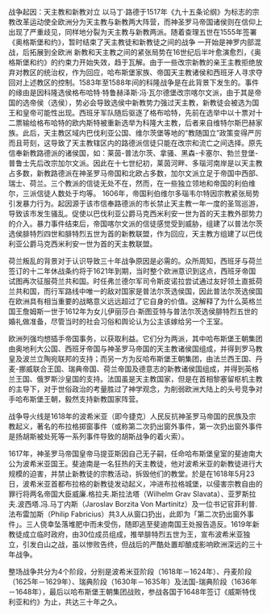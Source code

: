 战争起因：天主教和新教对立
以马丁·路德于1517年《九十五条论纲》为标志的宗教改革运动使全欧洲分为天主教与新教两大阵营，而神圣罗马帝国诸侯则在信仰上出现了严重歧见，同样地分裂为天主教与新教两派。随着查理五世在1555年签署《奥格斯堡和约》，暂时结束了天主教徒和新教徒之间的战争
一开始是神罗内部混战，后拓展到全欧洲
新教和天主教之间的紧张局势在16世纪后半叶愈演愈烈，《奥格斯堡和约》的约束力开始失效，趋于瓦解。由于一些改宗新教的亲王主教拒绝放弃对教区的统治权，作为回应，哈布斯堡家族、帝国天主教诸侯和西班牙人寻求夺回对上述教区的控制。1583年至1588年间的科隆战争是在此背景下发生的。事件的缘由是因科隆选侯格布哈特·特鲁赫泽斯·冯·瓦尔德堡改宗喀尔文派，由于其是帝国的选帝侯（选侯），势必会导致选侯中新教势力强过天主教，新教徒会被选为国王和皇帝可能性出现。西班牙军队随后驱逐了格布哈特，先前在选举中以十票对十二票输给格布哈特的欧内斯特被重新选举为科隆大主教，后者来自维特尔斯巴赫家族。此后，天主教区域内巴伐利亚公国、维尔茨堡等地的“教随国立”政策变得严厉而且苛刻，这导致了天主教辖区内的路德派信徒只能在改宗和流亡之间选择。原先信奉新教路德派的诸侯国，如：莱茵-普法尔茨、拿骚、黑森-卡塞尔、勃兰登堡-普鲁士先后改宗加尔文派。因此在十七世纪初，莱茵河畔、多瑙河南岸是以天主教占多数，新教路德派在神圣罗马帝国和北欧占多数，加尔文派立足于帝国中西部、瑞士、荷兰。三个教派的信徒无处不在，然而，在一些独立领地和帝国的利伯维尔，三派信徒人数处于均等。
1606年，帝国利伯维尔多瑙韦尔特因宗教紧张局势引发暴力行为。起因源于该市信奉路德派的市长禁止天主教一年一度的圣驾巡游，导致该市发生骚乱。促使以巴伐利亚公爵马克西米利安一世为首的天主教外部势力的介入。暴力事件结束后，帝国喀尔文派的信徒感觉受到威胁，组建了以普法尔茨选侯腓特烈四世和腓特烈五世为首的新教联盟，作为回应，天主教方组建了以巴伐利亚公爵马克西米利安一世为首的天主教联盟。

荷兰叛乱的背景对于认识导致三十年战争原因是必需的。众所周知，西班牙与荷兰签订的十二年休战条约将于1621年到期，当时整个欧洲意识到这点，西班牙帝国试图再次征服荷兰共和国。时任弗兰德尔军司令斯皮诺拉尝试通过友好领土直抵荷兰共和国，而行军路线中唯一的敌对国家是普法尔茨选侯国，因此普法尔茨选侯国在欧洲具有相当重要的战略意义远远超过了它自身的价值。这解释了为什么英格兰国王詹姆斯一世于1612年为女儿伊丽莎白·斯图亚特与普法尔茨选侯腓特烈五世的婚礼做准备，尽管当时的社会习俗和舆论认为公主该嫁给另一个王室。

欧洲列强均想插手帝国事务，以获取利益。它们分为两派，其中哈布斯堡王朝集团由奥地利大公国、西班牙帝国与神圣罗马帝国的天主教诸侯国组成，并得到罗马教皇及波兰立陶宛联邦的支持；而另一方为反哈布斯堡王朝集团，由法兰西王国、丹麦-挪威联合王国、瑞典帝国、荷兰帝国及德意志的新教诸侯国组成，并得到英格兰王国、俄罗斯沙皇国的支持。法国虽是天主教国家，但是在首相黎塞留枢机主教的主导下，对于世俗政治的考量胜过了神学观念，为削弱欧洲大陆上的头号竞争对手哈布斯堡王朝，毅然支持新教国家阵营。

战争导火线是1618年的波希米亚（即今捷克）人民反抗神圣罗马帝国的民族及宗教起义，著名的布拉格掷窗事件（或称第二次扔出窗外事件，第一次扔出窗外事件是扬胡斯被处死等一系列事件导致的胡斯战争的着火索）。

1617年，神圣罗马帝国皇帝马提亚斯因自己无子嗣，任命哈布斯堡皇室的斐迪南大公为波希米亚国王。斐迪南是一名狂热的天主教徒，他对波希米亚的新教徒进行大规模的迫害，并禁止新教徒的宗教活动，拆毁他们的教堂。於是在1618年5月23日，波希米亚首都布拉格的新教徒发动起义，冲进布拉格城堡，以侵害宗教自由的罪行将两名帝国大臣威廉.格拉夫.斯拉法塔（Wilhelm Grav Slavata）、亚罗斯拉夫.波西塔.冯.马丁内斯（Jaroslav Borzita Von Martinitz）及一位书记官菲利普.法布雷加斯（Philip Fabricius）共3人从窗口扔出，此即为「第二次扔出窗外事件」。三人侥幸坠落堆肥中而未受伤，随即逃至斐迪南国王处报告造反。1619年新教徒成立临时政府，由30位成员组成，推举腓特烈五世为王，宣布波希米亚独立，引发白山之战，虽以惨败告终，但战后的严酷处置却酿成影响欧洲深远的三十年战争。

整场战争共分为4个阶段，分别是波希米亚阶段（1618年－1624年）、丹麦阶段（1625年－1629年）、瑞典阶段（1630年－1635年）及法国-瑞典阶段（1636年－1648年），最后以哈布斯堡王朝集团战败，参战各国于1648年签订《威斯特伐利亚和约》为止，共达三十年之久。
